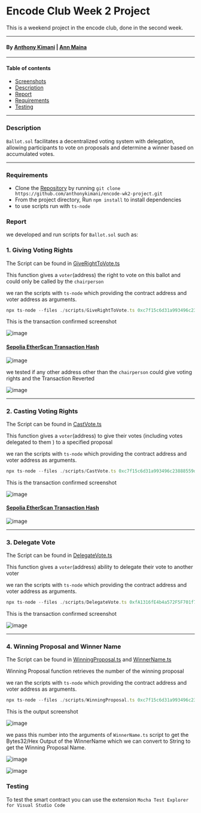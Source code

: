 # Encode Club Week 2 Project

This is a weekend project in the encode club, done in the second week.

---

#### By [Anthony Kimani](https://github.com/anthonykimani) | [Ann Maina](https://github.com/ANNMAINAWANGARI)

---

#### Table of contents

- [Screenshots](#screenshots)
- [Description](#description)
- [Report](#report)
- [Requirements](#requirements)
- [Testing](#testing)

---

### Description

`Ballot.sol` facilitates a decentralized voting system with delegation, allowing participants to vote on proposals and determine a winner based on accumulated votes.

---

### Requirements

- Clone the [Repository](https://github.com/anthonykimani/encode-wk2-project.git) by running `git clone https://github.com/anthonykimani/encode-wk2-project.git`
- From the project directory, Run `npm install` to install dependencies
- to use scripts run with `ts-node`

### Report

we developed and run scripts for `Ballot.sol` such as:

### 1. Giving Voting Rights

The Script can be found in [GiveRightToVote.ts](scripts/GiveRightToVote.ts)

This function gives a `voter`(address) the right to vote on this ballot and could only be called by the `chairperson`

we ran the scripts with `ts-node` which providing the contract address and voter address as arguments.

```typescript
npx ts-node --files ./scripts/GiveRightToVote.ts 0xc7f15c6d31a993496c23888559d31acbd159c8b0 0xfA1316fE4b4a572F5F701f75A97bae933a24B748
```

This is the transaction confirmed screenshot

![image](./img/Screenshot%202024-03-24%20091801.png)

#### [Sepolia EtherScan Transaction Hash](https://sepolia.etherscan.io/tx/0xe7a391e5fb8b1eb7d9c3588231c962461fcc8873430bd7b39911bac5e030dc67)

![image](./img/Screenshot%202024-03-25%20095832.png)

we tested if any other address other than the `chairperson` could give voting rights and the Transaction Reverted

![image](./img/Screenshot%202024-03-24%20093519.png)

---

### 2. Casting Voting Rights

The Script can be found in [CastVote.ts](scripts/CastVote.ts)

This function gives a `voter`(address) to give their votes (including votes delegated to them ) to a specified proposal

we ran the scripts with `ts-node` which providing the contract address and voter address as arguments.

```typescript
npx ts-node --files ./scripts/CastVote.ts 0xc7f15c6d31a993496c23888559d31acbd159c8b0 1
```

This is the transaction confirmed screenshot

![image](./img/Screenshot%202024-03-24%20094150.png)

#### [Sepolia EtherScan Transaction Hash](https://sepolia.etherscan.io/tx/0x17596c14fc7e92288a16d4f7067a6f480779714b075f00efd6a34f0a4e11f744)

![image](./img/Screenshot%202024-03-25%20101216.png)

---

### 3. Delegate Vote

The Script can be found in [DelegateVote.ts](scripts/DelegateVote.ts)

This function gives a `voter`(address) ability to delegate their vote to another voter

we ran the scripts with `ts-node` which providing the contract address and voter address as arguments.

```typescript
npx ts-node --files ./scripts/DelegateVote.ts 0xfA1316fE4b4a572F5F701f75A97bae933a24B748 0x4A8E770a33631Bb909c424CaA8C48BbC28Be96b1
```

This is the transaction confirmed screenshot

![image](./img/Screenshot%202024-03-24%20092400.png)

---

### 4. Winning Proposal and Winner Name

The Script can be found in [WinningProposal.ts](scripts/WinningProposal.ts) and [WinnerName.ts](scripts/WinnerName.ts)

Winning Proposal function retrieves the number of the winning proposal

we ran the scripts with `ts-node` which providing the contract address and voter address as arguments.

```typescript
npx ts-node --files ./scripts/WinningProposal.ts 0xc7f15c6d31a993496c23888559d31acbd159c8b0
```

This is the output screenshot

![image](./img/Screenshot%202024-03-25%20102905.png)

we pass this number into the arguments of `WinnerName.ts` script to get the Bytes32/Hex Output of the WinnerName which we can convert to String to get the Winning Proposal Name.

![image](./img/Screenshot%202024-03-24%20095432.png)

![image](./img/Screenshot%202024-03-24%20095448.png)

### Testing

To test the smart contract you can use the extension `Mocha Test Explorer for Visual Studio Code`
